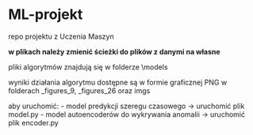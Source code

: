 # ML-projekt
repo projektu z Uczenia Maszyn

**w plikach należy zmienić ścieżki do plików z danymi na własne**

pliki algorytmów znajdują się w folderze \models

wyniki działania algorytmu dostępne są w formie graficznej PNG w folderach _figures_9, _figures_26 oraz imgs

aby uruchomić:
    - model predykcji szeregu czasowego -> uruchomić plik model.py
    - model autoencoderów do wykrywania anomalii -> uruchomić plik encoder.py
